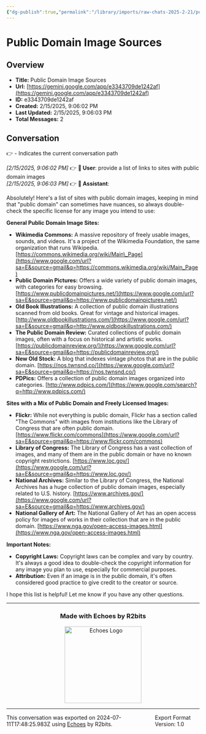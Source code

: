 ```yaml
---
{"dg-publish":true,"permalink":"/library/imports/raw-chats-2025-2-21/public-domain-image-sources-2/"}
---
```


# Public Domain Image Sources

## Overview
- **Title:** Public Domain Image Sources 
- **Url:** [https://gemini.google.com/app/e3343709de1242af](https://gemini.google.com/app/e3343709de1242af)
- **ID:** e3343709de1242af
- **Created:** 2/15/2025, 9:06:02 PM
- **Last Updated:** 2/15/2025, 9:06:03 PM
- **Total Messages:** 2

## Conversation
👉 - Indicates the current conversation path

<i>[2/15/2025, 9:06:02 PM]</i> 👉 <b>👤 User</b>: provide a list of links to sites with public domain images<br>
<i>[2/15/2025, 9:06:03 PM]</i> 👉 <b>🤖 Assistant</b>: 

Absolutely\! Here's a list of sites with public domain images, keeping in mind that "public domain" can sometimes have nuances, so always double-check the specific license for any image you intend to use:

**General Public Domain Image Sites:**

  * **Wikimedia Commons:** A massive repository of freely usable images, sounds, and videos. It's a project of the Wikimedia Foundation, the same organization that runs Wikipedia. [https://commons.wikimedia.org/wiki/Main\_Page](https://www.google.com/url?sa=E&source=gmail&q=https://commons.wikimedia.org/wiki/Main_Page)
  * **Public Domain Pictures:** Offers a wide variety of public domain images, with categories for easy browsing. [https://www.publicdomainpictures.net/](https://www.google.com/url?sa=E&source=gmail&q=https://www.publicdomainpictures.net/)
  * **Old Book Illustrations:** A collection of public domain illustrations scanned from old books. Great for vintage and historical images. [http://www.oldbookillustrations.com/](https://www.google.com/url?sa=E&source=gmail&q=http://www.oldbookillustrations.com/)
  * **The Public Domain Review:** Curated collections of public domain images, often with a focus on historical and artistic works. [https://publicdomainreview.org/](https://www.google.com/url?sa=E&source=gmail&q=https://publicdomainreview.org/)
  * **New Old Stock:** A blog that indexes vintage photos that are in the public domain. [https://nos.twnsnd.co/](https://www.google.com/url?sa=E&source=gmail&q=https://nos.twnsnd.co/)
  * **PDPics:** Offers a collection of public domain images organized into categories. [http://www.pdpics.com/](https://www.google.com/search?q=http://www.pdpics.com/)

**Sites with a Mix of Public Domain and Freely Licensed Images:**

  * **Flickr:** While not everything is public domain, Flickr has a section called "The Commons" with images from institutions like the Library of Congress that are often public domain. [https://www.flickr.com/commons](https://www.google.com/url?sa=E&source=gmail&q=https://www.flickr.com/commons)
  * **Library of Congress:** The Library of Congress has a vast collection of images, and many of them are in the public domain or have no known copyright restrictions. [https://www.loc.gov/](https://www.google.com/url?sa=E&source=gmail&q=https://www.loc.gov/)
  * **National Archives:** Similar to the Library of Congress, the National Archives has a huge collection of public domain images, especially related to U.S. history. [https://www.archives.gov/](https://www.google.com/url?sa=E&source=gmail&q=https://www.archives.gov/)
  * **National Gallery of Art:** The National Gallery of Art has an open access policy for images of works in their collection that are in the public domain. [https://www.nga.gov/open-access-images.html](https://www.nga.gov/open-access-images.html)

**Important Notes:**

  * **Copyright Laws:** Copyright laws can be complex and vary by country. It's always a good idea to double-check the copyright information for any image you plan to use, especially for commercial purposes.
  * **Attribution:** Even if an image is in the public domain, it's often considered good practice to give credit to the creator or source.

I hope this list is helpful\! Let me know if you have any other questions.
<br>

---

<div align="center">

### Made with Echoes by R2bits

<a href="https://echoes.r2bits.com">
  <img src="https://images.squarespace-cdn.com/content/v1/6493af4741c13939d335f0b8/18b27467-2da2-43b7-8d44-234bccf4f462/MINI_ECHOES_LOGO_NORMAL_WHITE_TEXT_SMALL-05-14+%281%29.png?format=300w" alt="Echoes Logo" width="200"/>
</a>

</div>

---

<div style="display: flex; justify-content: space-between;">
  <span>This conversation was exported on 2024-07-11T17:48:25.983Z using <a href="https://echoes.r2bits.com">Echoes</a> by R2bits.</span>
  <span>Export Format Version: 1.0</span>
</div>

